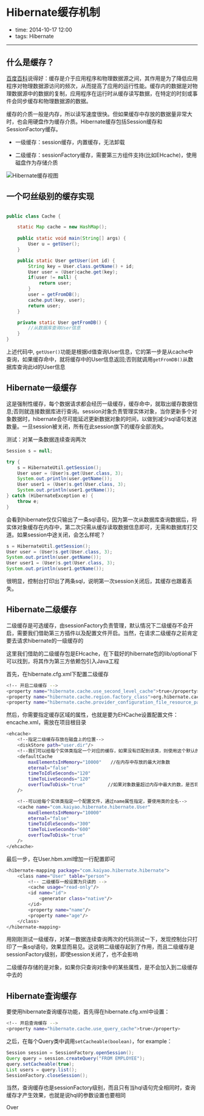 # Hibernate缓存机制

- time: 2014-10-17 12:00
- tags: Hibernate

---

## 什么是缓存？

[百度百科](http://baike.baidu.com/view/2273788.htm)说得好：缓存是介于应用程序和物理数据源之间，其作用是为了降低应用程序对物理数据源访问的频次，从而提高了应用的运行性能。缓存内的数据是对物理数据源中的数据的复制，应用程序在运行时从缓存读写数据，在特定的时刻或事件会同步缓存和物理数据源的数据。

缓存的介质一般是内存，所以读写速度很快。但如果缓存中存放的数据量非常大时，也会用硬盘作为缓存介质。Hibernate缓存包括Session缓存和SessionFactory缓存。

- 一级缓存：session缓存，内置缓存，无法卸载

- 二级缓存：sessionFactory缓存，需要第三方组件支持(比如EHcache)，使用磁盘作为存储介质

![Hibernate缓存视图](https://raw.githubusercontent.com/su-kaiyao/record/master/others/imgs/hibernate%E7%BC%93%E5%AD%98%E6%9C%BA%E5%88%B6.png)

## 一个叼丝级别的缓存实现

```java

public class Cache {

    static Map cache = new HashMap();
    
    public static void main(String[] args) {
        User u = getUser();
    }

    public static User getUser(int id) {
        String key = User.class.getName() + id;
        User user = (User)cache.get(key);
        if(user != null) {
            return user;
        }
        user = getFromDB();
        cache.put(key, user);
        return user;
    }

    private static User getFromDB() {
        //从数据库查询User信息
    }
}
```

上述代码中, `getUser()`功能是根据id值查询User信息，它的第一步是从cache中查询，如果缓存命中，就将缓存中的User信息返回;否则就调用`getFromDB()`从数据库查询此id的User信息

## Hibernate一级缓存

这是强制性缓存，每个数据请求都会经历一级缓存，缓存命中，就取出缓存数据信息;否则就连接数据库进行查询。session对象负责管理实体对象，当你更新多个对象数据时，hibernate会尽可能延迟更新数据对象的时间，以做到减少sql语句发送数量。一旦session被关闭，所有在此session旗下的缓存全部消失。

测试：对某一条数据连续查询两次

```java
Session s = null;

try {
    s = HibernateUtil.getSession();
    User user = (User)s.get(User.class, 3);
    System.out.println(user.getName());
    User user1 = (User)s.get(User.class, 3);
    System.out.println(user1.getName());
} catch (HibernateException e) {
    throw e;
}
```

会看到hibernate仅仅只输出了一条sql语句，因为第一次从数据库查询数据后，将实体对象缓存在内存中，第二次只需从缓存读取数据信息即可，无需和数据库打交道。如果session中途关闭，会怎么样呢？

```java
s = HibernateUtil.getSession();
User user = (User)s.get(User.class, 3);
System.out.println(user.getName());
User user1 = (User)s.get(User.class, 3);
System.out.println(user1.getName());
```

很明显，控制台打印出了两条sql，说明第一次session关闭后，其缓存也跟着丢失。

## Hibernate二级缓存

二级缓存是可选缓存，由sessionFactory负责管理，默认情况下二级缓存不会开启，需要我们借助第三方插件以及配置文件开启。当然，在请求二级缓存之前肯定要去请求hibernate的一级缓存的

这里我们借助的二级缓存包是EHcache，在下载好的hibernate包的lib/optional下可以找到，将其作为第三方依赖包引入Java工程

首先，在hibernate.cfg.xml下配置二级缓存

```bash
<!-- 开启二级缓存 -->
<property name="hibernate.cache.use_second_level_cache">true</property>
<property name="hibernate.cache.region.factory_class">org.hibernate.cache.ehcache.EhCacheRegionFactory</property>
<property name="hibernate.cache.provider_configuration_file_resource_path">ehcache.xml</property>
```

然后，你需要指定缓存区域的属性，也就是要为EHCache设置配置文件：encache.xml，需放在项目根目录

```bash
<ehcache>
    <!--指定二级缓存存放在磁盘上的位置-->
    <diskStore path="user.dir"/>
    <!--我们可以给每个实体类指定一个对应的缓存，如果没有匹配到该类，则使用这个默认的缓存配置-->
    <defaultCache
        maxElementsInMemory="10000"　　//在内存中存放的最大对象数
        eternal="false"
        timeToIdleSeconds="120"
        timeToLiveSeconds="120"
        overflowToDisk="true"　　　　　//如果对象数量超过内存中最大的数，是否将其保存到磁盘中，设置成true
    />

    <!--可以给每个实体类指定一个配置文件，通过name属性指定，要使用类的全名-->
    <cache name="com.kaiyao.hibernate.hibernate.User"
        maxElementsInMemory="10000"
        eternal="false"
        timeToIdleSeconds="300"
        timeToLiveSeconds="600"
        overflowToDisk="true"
    />
</ehcache>   
```

最后一步，在User.hbm.xml增加一行配置即可

```bash
<hibernate-mapping package="com.kaiyao.hibernate.hibernate">
    <class name="User" table="person">
        <!-- 二级缓存一般设置为只读的 -->
        <cache usage="read-only"/>
        <id name="id">
            <generator class="native"/>
        </id>
        <property name="name"/>
        <property name="age"/>
    </class>
</hibernate-mapping>
```

用刚刚测试一级缓存，对某一数据连续查询两次的代码测试一下，发现控制台只打印了一条sql语句，效果显而易见。这说明二级缓存起到了作用，而且二级缓存是sessionFactory级别，即使session关闭了，也不会影响

二级缓存存储的是对象，如果你只查询对象中的某些属性，是不会加入到二级缓存中去的

## Hibernate查询缓存

要使用hibernate查询缓存功能，首先得在hibernate.cfg.xml中设置：

```bash
<!-- 开启查询缓存 -->
<property name="hibernate.cache.use_query_cache">true</property>
```

之后，在每个Query类中调用`setCacheable(boolean)`，for example： 

```java
Session session = SessionFactory.openSession();  
Query query = session.createQuery("FROM EMPLOYEE");  
query.setCacheable(true);  
List users = query.list();  
SessionFactory.closeSession();
```

当然，查询缓存也是sessionFactory级别，而且只有当hql语句完全相同时，查询缓存才产生效果，也就是说hql的参数设置也要相同

Over
